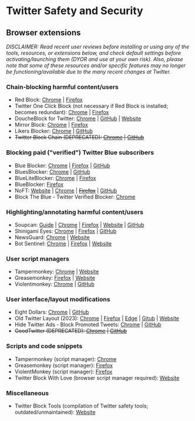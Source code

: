 # Twitter Safety and Security

## Browser extensions
_DISCLAIMER: Read recent user reviews before installing or using any of the tools, resources, or extensions below, and check default settings before activating/launching them (DYOR and use at your own risk). Also, please note that some of these resources and/or specific features may no longer be functioning/available due to the many recent changes at Twitter._
### Chain-blocking harmful content/users
* Red Block: [Chrome](https://chrome.google.com/webstore/detail/red-block/knjpopecjigkkaddmoahjcfpbgedkibf) | [Firefox](https://addons.mozilla.org/en-US/firefox/addon/red-block/)
* Twitter One Click Block (not necessary if Red Block is installed; becomes redundant): [Chrome](https://chrome.google.com/webstore/detail/twitter-one-click-block/cpkbcemgamhinbingpodkfnpnofkloae) | [Firefox](https://addons.mozilla.org/en-CA/firefox/addon/twitter-oneclick-block/)
* DoucheBlock for Twitter: [Chrome](https://chrome.google.com/webstore/detail/doucheblock-for-twitter/eeledoologbepiegnccedjigjkblhmhi) | [GitHub](https://github.com/MobileFirstLLC/doucheblock) | [Website](https://oss.mobilefirst.me)
* Mirror Block: [Chrome](https://chrome.google.com/webstore/detail/mirror-block/hbpjabpglddifkpjeiggalbnpjmhkkac) | [Firefox](https://addons.mozilla.org/en-CA/firefox/addon/mirror-block/)
* Likers Blocker: [Chrome](https://chrome.google.com/webstore/detail/likers-blocker/melnbpmfhaejmcpfflfjmchondkpmkcj) | [GitHub](https://github.com/dmstern/likers-blocker)
* ~~Twitter Block Chain (DEPRECATED): [Chrome](https://chrome.google.com/webstore/detail/twitter-block-chain/dkkfampndkdnjffkleokegfnibnnjfah) | [GitHub](https://github.com/satsukitv/twitter-block-chain)~~
### Blocking paid ("verified") Twitter Blue subscribers
* Blue Blocker: [Chrome](https://chrome.google.com/webstore/detail/blue-blocker/jgpjphkbfjhlbajmmcoknjjppoamhpmm) | [Firefox](https://addons.mozilla.org/en-CA/firefox/addon/blue-blocker/) | [GitHub](https://github.com/kheina-com/Blue-Blocker)
* BluesBlocker: [Chrome](https://chrome.google.com/webstore/detail/bluesblocker/dbcfmkldigmecjpjeojbcfbjidmcngfe) | [GitHub](https://github.com/tinoesroho/bluesblocker)
* BlueLiteBlocker: [Chrome](https://chrome.google.com/webstore/detail/blueliteblocker/gimbefnamedicgajjballjjhanhnpjce) | [Firefox](https://addons.mozilla.org/en-CA/firefox/addon/blueliteblocker/)
* BlueBlocker: [Firefox](https://addons.mozilla.org/en-CA/firefox/addon/blueblocker/)
* NoFT: [Website](https://noft.gg) | [Chrome](https://chrome.google.com/webstore/detail/noft/ignbemmolegaffpapcfpbadjnijbalfl) | ~~[Firefox](https://addons.mozilla.org/en-US/firefox/addon/noft/)~~ | [GitHub](https://github.com/ottomated/noft)
* Block The Blue - Twitter Verified Blocker: [Chrome](https://chrome.google.com/webstore/detail/block-the-blue-twitter-ve/ppoilcngmmnmdhgnejcnpohiabajclgn)
### Highlighting/annotating harmful content/users
* Soupcan: [Guide](https://bethylamine.github.io/library/browser-extension/) | [Chrome](https://chrome.google.com/webstore/detail/soupcan/hcneafegcikghlbibfmlgadahjfckonj) | [Firefox](https://addons.mozilla.org/en-US/firefox/addon/soupcan/) | [Website](https://beth.lgbt) | [GitHub](https://bethylamine.github.io)
* Shinigami Eyes: [Chrome](https://chrome.google.com/webstore/detail/shinigami-eyes/ijcpiojgefnkmcadacmacogglhjdjphj) | [Firefox](https://addons.mozilla.org/en-CA/firefox/addon/shinigami-eyes/) | [GitHub](https://github.com/shinigami-eyes/shinigami-eyes)
* NewsGuard: [Chrome](https://chrome.google.com/webstore/detail/newsguard/hcgajcpgaalgpeholhdooeddllhedegi) | [Website](https://www.newsguardtech.com)
* Bot Sentinel: [Chrome](https://chrome.google.com/webstore/detail/bot-sentinel/eadmnplpcakhnmjbaioeholpakbknhgc) | [Firefox](https://addons.mozilla.org/en-US/firefox/addon/bot-sentinel/) | [Website](https://botsentinel.com)
### User script managers
* Tampermonkey: [Chrome](https://chrome.google.com/webstore/detail/tampermonkey/dhdgffkkebhmkfjojejmpbldmpobfkfo) | [Website](https://www.tampermonkey.net)
* Greasemonkey: [Firefox](https://addons.mozilla.org/en-US/firefox/addon/greasemonkey/) | [Website](https://wiki.greasespot.net)
* Violentmonkey: [Chrome](https://chrome.google.com/webstore/detail/violentmonkey/jinjaccalgkegednnccohejagnlnfdag) | [GitHub](https://violentmonkey.github.io)
### User interface/layout modifications
* Eight Dollars: [Chrome](https://chrome.google.com/webstore/detail/eight-dollars/fjbponfbognnefnmbffcfllkibbbobki) | [GitHub](https://github.com/wseagar/eight-dollars)
* Old Twitter Layout (2023): [Chrome](https://chrome.google.com/webstore/detail/old-twitter-layout-2023/jgejdcdoeeabklepnkdbglgccjpdgpmf) | [Firefox](https://addons.mozilla.org/en-US/firefox/addon/old-twitter-layout-2022/) | [Edge](https://microsoftedge.microsoft.com/addons/detail/old-twitter-layout-2023/hdkjgmbkdljifoabcjaopefegogcinal) | [Gitub](https://github.com/dimdenGD/OldTwitter/) | [Website](https://dimden.dev)
* Hide Twitter Ads - Block Promoted Tweets: [Chrome](https://chrome.google.com/webstore/detail/hide-twitter-ads-block-pr/bapmhjebfdbdpjjfafnkfidijkjlkakf) | [GitHub](https://github.com/ryanckulp/twitter_ad_blocker)
* ~~GoodTwitter (DEPRECATED): [Chrome](https://chrome.google.com/webstore/detail/goodtwitter/jbanhionoclikdjnjlcmefiofgjimgca) | [GitHub](https://github.com/ZusorCode/GoodTwitterChrome)~~
### Scripts and code snippets
* Tampermonkey (script manager): [Chrome](https://chrome.google.com/webstore/detail/tampermonkey/dhdgffkkebhmkfjojejmpbldmpobfkfo)
* Greasemonkey (script manager): [Firefox](https://addons.mozilla.org/en-US/firefox/addon/greasemonkey/)
* ViolentMonkey (script manager): [Firefox](https://addons.mozilla.org/en-US/firefox/addon/violentmonkey/)
* Twitter Block With Love (browser script manager required): [Website](https://greasyfork.org/en/scripts/398540-twitter-block-with-love)
### Miscellaneous
* Twitter Block Tools (compilation of Twitter safety tools; outdated/unmaintained): [Website](https://twtblocktools.carrd.co)
